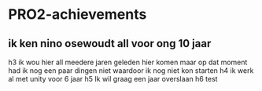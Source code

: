 # PRO2-achievements
 
## ik ken nino osewoudt all voor ong 10 jaar
h3
ik wou hier all meedere jaren geleden hier komen maar op
dat moment had ik nog een paar dingen niet waardoor ik nog niet kon starten
h4
ik werk al met unity voor 6 jaar
h5
Ik wil graag een jaar overslaan
h6
test